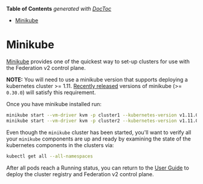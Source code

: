<!-- START doctoc generated TOC please keep comment here to allow auto update -->
<!-- DON'T EDIT THIS SECTION, INSTEAD RE-RUN doctoc TO UPDATE -->
**Table of Contents**  *generated with [DocToc](https://github.com/thlorenz/doctoc)*

- [Minikube](#minikube)

<!-- END doctoc generated TOC please keep comment here to allow auto update -->

# Minikube

[Minikube](https://kubernetes.io/docs/getting-started-guides/minikube/)
provides one of the quickest way to set-up clusters for use with the Federation
v2 control plane.

**NOTE:** You will need to use a minikube version that supports
deploying a kubernetes cluster >= 1.11. [Recently
released](https://github.com/kubernetes/minikube/releases/latest)
versions of minikube (>= `0.30.0`) will satisfy this requirement.

Once you have minikube installed run:

```bash
minikube start --vm-driver kvm -p cluster1 --kubernetes-version v1.11.0
minikube start --vm-driver kvm -p cluster2 --kubernetes-version v1.11.0
```

Even though the `minikube` cluster has been started, you'll want to verify all
your `minikube` components are up and ready by examining the state of the
kubernetes components in the clusters via:

```bash
kubectl get all --all-namespaces
```

After all pods reach a Running status, you can return to the [User Guide](../userguide.md) to deploy the cluster
registry and Federation v2 control plane.
